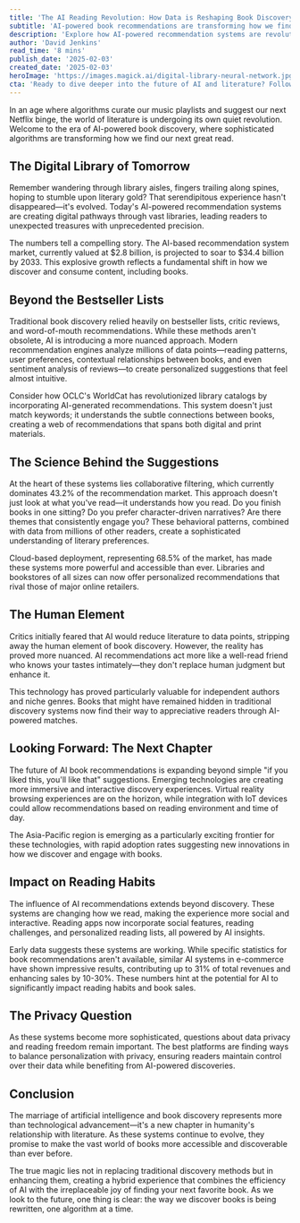 ```yaml
---
title: 'The AI Reading Revolution: How Data is Reshaping Book Discovery'
subtitle: 'AI-powered book recommendations are transforming how we find our next great read'
description: 'Explore how AI-powered recommendation systems are revolutionizing book discovery, from sophisticated algorithms analyzing reading patterns to the future of personalized literary experiences. Learn how this $2.8 billion market is transforming traditional book discovery methods while maintaining the human element in finding your next great read.'
author: 'David Jenkins'
read_time: '8 mins'
publish_date: '2025-02-03'
created_date: '2025-02-03'
heroImage: 'https://images.magick.ai/digital-library-neural-network.jpg'
cta: 'Ready to dive deeper into the future of AI and literature? Follow us on LinkedIn at MagickAI for exclusive insights and updates on how artificial intelligence is reshaping the way we discover and experience books.'
---
```


In an age where algorithms curate our music playlists and suggest our next Netflix binge, the world of literature is undergoing its own quiet revolution. Welcome to the era of AI-powered book discovery, where sophisticated algorithms are transforming how we find our next great read.

## The Digital Library of Tomorrow

Remember wandering through library aisles, fingers trailing along spines, hoping to stumble upon literary gold? That serendipitous experience hasn't disappeared—it's evolved. Today's AI-powered recommendation systems are creating digital pathways through vast libraries, leading readers to unexpected treasures with unprecedented precision.

The numbers tell a compelling story. The AI-based recommendation system market, currently valued at $2.8 billion, is projected to soar to $34.4 billion by 2033. This explosive growth reflects a fundamental shift in how we discover and consume content, including books.

## Beyond the Bestseller Lists

Traditional book discovery relied heavily on bestseller lists, critic reviews, and word-of-mouth recommendations. While these methods aren't obsolete, AI is introducing a more nuanced approach. Modern recommendation engines analyze millions of data points—reading patterns, user preferences, contextual relationships between books, and even sentiment analysis of reviews—to create personalized suggestions that feel almost intuitive.

Consider how OCLC's WorldCat has revolutionized library catalogs by incorporating AI-generated recommendations. This system doesn't just match keywords; it understands the subtle connections between books, creating a web of recommendations that spans both digital and print materials.

## The Science Behind the Suggestions

At the heart of these systems lies collaborative filtering, which currently dominates 43.2% of the recommendation market. This approach doesn't just look at what you've read—it understands how you read. Do you finish books in one sitting? Do you prefer character-driven narratives? Are there themes that consistently engage you? These behavioral patterns, combined with data from millions of other readers, create a sophisticated understanding of literary preferences.

Cloud-based deployment, representing 68.5% of the market, has made these systems more powerful and accessible than ever. Libraries and bookstores of all sizes can now offer personalized recommendations that rival those of major online retailers.

## The Human Element

Critics initially feared that AI would reduce literature to data points, stripping away the human element of book discovery. However, the reality has proved more nuanced. AI recommendations act more like a well-read friend who knows your tastes intimately—they don't replace human judgment but enhance it.

This technology has proved particularly valuable for independent authors and niche genres. Books that might have remained hidden in traditional discovery systems now find their way to appreciative readers through AI-powered matches.

## Looking Forward: The Next Chapter

The future of AI book recommendations is expanding beyond simple "if you liked this, you'll like that" suggestions. Emerging technologies are creating more immersive and interactive discovery experiences. Virtual reality browsing experiences are on the horizon, while integration with IoT devices could allow recommendations based on reading environment and time of day.

The Asia-Pacific region is emerging as a particularly exciting frontier for these technologies, with rapid adoption rates suggesting new innovations in how we discover and engage with books.

## Impact on Reading Habits

The influence of AI recommendations extends beyond discovery. These systems are changing how we read, making the experience more social and interactive. Reading apps now incorporate social features, reading challenges, and personalized reading lists, all powered by AI insights.

Early data suggests these systems are working. While specific statistics for book recommendations aren't available, similar AI systems in e-commerce have shown impressive results, contributing up to 31% of total revenues and enhancing sales by 10-30%. These numbers hint at the potential for AI to significantly impact reading habits and book sales.

## The Privacy Question

As these systems become more sophisticated, questions about data privacy and reading freedom remain important. The best platforms are finding ways to balance personalization with privacy, ensuring readers maintain control over their data while benefiting from AI-powered discoveries.

## Conclusion

The marriage of artificial intelligence and book discovery represents more than technological advancement—it's a new chapter in humanity's relationship with literature. As these systems continue to evolve, they promise to make the vast world of books more accessible and discoverable than ever before.

The true magic lies not in replacing traditional discovery methods but in enhancing them, creating a hybrid experience that combines the efficiency of AI with the irreplaceable joy of finding your next favorite book. As we look to the future, one thing is clear: the way we discover books is being rewritten, one algorithm at a time.